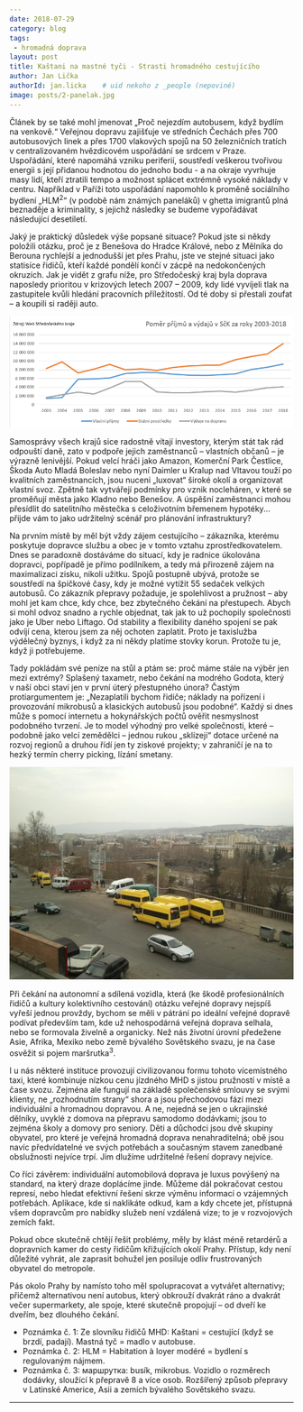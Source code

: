 ```yaml
---
date: 2018-07-29
category: blog
tags:
 - hromadná doprava
layout: post
title: Kaštani na mastné tyči - Strasti hromadného cestujícího
author: Jan Lička
authorId: jan.licka    # uid nekoho z _people (nepoviné)
image: posts/2-panelak.jpg
---
```

Článek by se také mohl jmenovat „Proč nejezdím autobusem, když bydlím na venkově.“ Veřejnou dopravu zajišťuje ve středních Čechách přes 700 autobusových linek a přes 1700 vlakových spojů na 50 železničních tratích v centralizovaném hvězdicovém uspořádání se srdcem v Praze. Uspořádání, které napomáhá vzniku periferií, soustředí veškerou tvořivou energii s její přidanou hodnotou do jednoho bodu - a na okraje vyvrhuje masy lidí, kteří ztratili tempo a možnost splácet extrémně vysoké náklady v centru. Například v Paříži toto uspořádání napomohlo k proměně sociálního bydlení „HLM<sup>2</sup>“ (v podobě nám známých paneláků) v ghetta imigrantů plná beznaděje a kriminality, s jejichž následky se budeme vypořádávat následující desetiletí.

Jaký je praktický důsledek výše popsané situace? Pokud jste si někdy položili otázku, proč je z Benešova do Hradce Králové, nebo z Mělníka do Berouna rychlejší a jednodušší jet přes Prahu, jste ve stejné situaci jako statisíce řidičů, kteří každé pondělí končí v zácpě na nedokončených okruzích. Jak je vidět z grafu níže, pro Středočeský kraj byla doprava naposledy prioritou v krizových letech 2007 – 2009, kdy lidé vyvíjeli tlak na zastupitele kvůli hledání pracovních příležitostí. Od té doby si přestali zoufat – a koupili si raději auto.

<img src="/assets/img/posts/2-graf.jpg" alt="graf" />

Samosprávy všech krajů sice radostně vítají investory, kterým stát tak rád odpouští daně, zato v podpoře jejich zaměstnanců – vlastních občanů – je výrazně lenivější. Pokud velcí hráči jako Amazon, Komerční Park Čestlice, Škoda Auto Mladá Boleslav nebo nyní Daimler u Kralup nad Vltavou touží po kvalitních zaměstnancích, jsou nuceni „luxovat“ široké okolí a organizovat vlastní svoz. Zpětně tak vytvářejí podmínky pro vznik nocleháren, v které se proměňují města jako Kladno nebo Benešov. A úspěšní zaměstnanci mohou přesídlit do satelitního městečka s celoživotním břemenem hypotéky... přijde vám to jako udržitelný scénář pro plánování infrastruktury?

Na prvním místě by měl být vždy zájem cestujícího – zákazníka, kterému poskytuje dopravce službu a obec je v tomto vztahu zprostředkovatelem. Dnes se paradoxně dostáváme do situací, kdy je radnice úkolována dopravci, popřípadě je přímo podílníkem, a tedy má přirozeně zájem na maximalizaci zisku, nikoli užitku. Spojů postupně ubývá, protože se soustředí na špičkové časy, kdy je možné vytížit 55 sedaček velkých autobusů. Co zákazník přepravy požaduje, je spolehlivost a pružnost – aby mohl jet kam chce, kdy chce, bez zbytečného čekání na přestupech. Abych si mohl odvoz snadno a rychle objednat, tak jak to už pochopily společnosti jako je Uber nebo Liftago. Od stability a flexibility daného spojení se pak odvíjí cena, kterou jsem za něj ochoten zaplatit. Proto je taxislužba výdělečný byznys, i když za ni někdy platíme stovky korun. Protože tu je, když ji potřebujeme. 

Tady pokládám své peníze na stůl a ptám se: proč máme stále na výběr jen mezi extrémy? Splašený taxametr, nebo čekání na modrého Godota, který v naší obci staví jen v první úterý přestupného února? Častým protiargumentem je: „Nezaplatili bychom řidiče; náklady na pořízení i provozování mikrobusů a klasických autobusů jsou podobné“. Každý si dnes může s pomocí internetu a hokynářských počtů ověřit nesmyslnost podobného tvrzení. Je to model výhodný pro velké společnosti, které  – podobně jako velcí zemědělci – jednou rukou „sklízejí“ dotace určené na rozvoj regionů a druhou řídí jen ty ziskové projekty; v zahraničí je na to hezký termín cherry picking, lízání smetany. 

<img src="/assets/img/posts/2-mesto.jpg" alt="město" />

Při čekání na autonomní a sdílená vozidla, která (ke škodě profesionálních řidičů a kultury kolektivního cestování) otázku veřejné dopravy nejspíš vyřeší jednou provždy, bychom se měli v pátrání po ideální veřejné dopravě podívat především tam, kde už nehospodárná veřejná doprava selhala, nebo se formovala živelně a organicky. Než nás životní úrovní předežene Asie, Afrika, Mexiko nebo země bývalého Sovětského svazu, je na čase osvěžit si pojem maršrutka<sup>3</sup>. 

I u nás některé instituce provozují civilizovanou formu tohoto vícemístného taxi, které kombinuje nízkou cenu jízdného MHD s jistou pružností v místě a čase svozu. Zejména ale fungují na základě společenské smlouvy se svými klienty, ne „rozhodnutím strany“ shora a jsou přechodovou fází mezi individuální a hromadnou dopravou. A ne, nejedná se jen o ukrajinské dělníky, uvyklé z domova na přepravu samodomo dodávkami; jsou to zejména školy a domovy pro seniory. Děti a důchodci jsou dvě skupiny obyvatel, pro které je veřejná hromadná doprava nenahraditelná; obě jsou navíc předvídatelné ve svých potřebách a současným stavem zanedbané obslužnosti nejvíce trpí. Jim dlužíme udržitelné řešení dopravy nejvíce.

Co říci závěrem: individuální automobilová doprava je luxus povýšený na standard, na který draze doplácíme jinde. Můžeme dál pokračovat cestou represí, nebo hledat efektivní řešení skrze výměnu informací o vzájemných potřebách. Aplikace, kde si naklikáte odkud, kam a kdy chcete jet, přístupná všem dopravcům pro nabídky služeb není vzdálená vize; to je v rozvojových zemích fakt. 

Pokud obce skutečně chtějí řešit problémy, měly by klást méně retardérů a dopravních kamer do cesty řidičům křižujících okolí Prahy. Přístup, kdy není důležité vyhrát, ale zaprasit bohužel jen posiluje odliv frustrovaných obyvatel do metropole.

Pás okolo Prahy by namísto toho měl spolupracovat a vytvářet alternativy; přičemž alternativou není autobus, který obkrouží dvakrát ráno a dvakrát večer supermarkety, ale spoje, které skutečně propojují – od dveří ke dveřím, bez dlouhého čekání.

* Poznámka č. 1: Ze slovníku řidičů MHD: Kaštani = cestující (když se brzdí, padají). Mastná tyč = madlo v autobuse.
* Poznámka č. 2: HLM = Habitation à loyer modéré = bydlení s regulovaným nájmem.
* Poznámka č. 3: маршрутка: busík, mikrobus. Vozidlo o rozměrech dodávky, sloužící k přepravě 8 a více osob. Rozšířený způsob přepravy v Latinské Americe, Asii a zemích bývalého Sovětského svazu.

- - -
